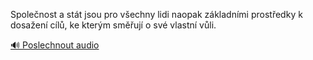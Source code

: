 
Společnost a stát jsou pro všechny lidi naopak základními prostředky k dosažení cílů, ke kterým směřují o své vlastní vůli.

[🔊 Poslechnout audio](/data/7-paragraphs/audio/chapter_35/para_011-Spolenost-a-stt-jsou-pro-vechny-lidi-naopak-zk.mp3)
